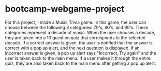 # bootcamp-webgame-project
For this project, I made a Music Trivia game. In this game, the user can choose between the following 3 categories: 70's, 80's, and 90's. These categories represent a decade of music. When the user chooses a decade, they are taken into a 10 question quiz that corresponds to the selected decade. If a correct answer is given, the user is notified that the answer is correct with a pop up alert, and the next question is displayed. If an incorrect answer is given, a pop up alert says "Incorrect, Try again" and the user is taken back to the main menu. If a user makes it through the entire quiz, they are also taken back to the main menu after getting a pop up alert. 